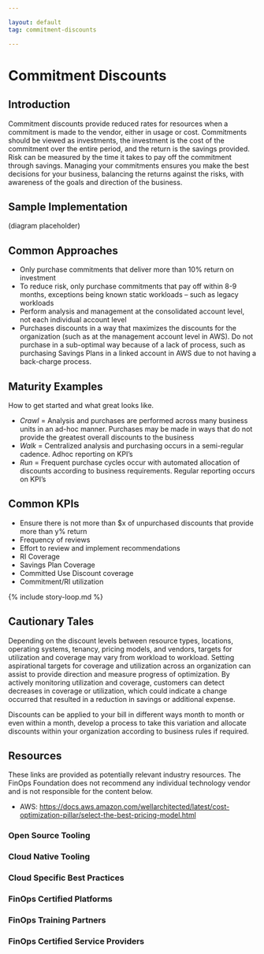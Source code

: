 ```yaml
---

layout: default
tag: commitment-discounts

---
```


# Commitment Discounts

## Introduction

Commitment discounts provide reduced rates for resources when a commitment is made to the vendor, either in usage or cost. Commitments should be viewed as investments, the investment is the cost of the commitment over the entire period, and the return is the savings provided. Risk can be measured by the time it takes to pay off the commitment through savings. Managing your commitments ensures you make the best decisions for your business, balancing the returns against the risks, with awareness of the goals and direction of the business.

## Sample Implementation
(diagram placeholder)

## Common Approaches

- Only purchase commitments that deliver more than 10% return on investment
- To reduce risk, only purchase commitments that pay off within 8-9 months, exceptions being known static workloads – such as legacy workloads
- Perform analysis and management at the consolidated account level, not each individual account level
- Purchases discounts in a way that maximizes the discounts for the organization (such as at the management account level in AWS). Do not purchase in a sub-optimal way because of a lack of process, such as purchasing Savings Plans in a linked account in AWS due to not having a back-charge process.


## Maturity Examples

How to get started and what great looks like.

- *Crawl* = Analysis and purchases are performed across many business units in an ad-hoc manner. Purchases may be made in ways that do not provide the greatest overall discounts to the business
- *Walk* = Centralized analysis and purchasing occurs in a semi-regular cadence. Adhoc reporting on KPI’s
- *Run* = Frequent purchase cycles occur with automated allocation of discounts according to business requirements. Regular reporting occurs on KPI’s


## Common KPIs

- Ensure there is not more than $x of unpurchased discounts that provide more than y% return
- Frequency of reviews
- Effort to review and implement recommendations
- RI Coverage
- Savings Plan Coverage
- Committed Use Discount coverage
- Commitment/RI utilization

{% include story-loop.md %}

## Cautionary Tales

Depending on the discount levels between resource types, locations, operating systems, tenancy, pricing models, and vendors, targets for utilization and coverage may vary from workload to workload. Setting aspirational targets for coverage and utilization across an organization can assist to provide direction and measure progress of optimization. By actively monitoring utilization and coverage, customers can detect decreases in coverage or utilization, which could indicate a change occurred that resulted in a reduction in savings or additional expense.

Discounts can be applied to your bill in different ways month to month or even within a month, develop a process to take this variation and allocate discounts within your organization according to business rules if required.


## Resources

These links are provided as potentially relevant industry resources. The FinOps Foundation does not recommend any individual technology vendor and is not responsible for the content below.

- AWS: https://docs.aws.amazon.com/wellarchitected/latest/cost-optimization-pillar/select-the-best-pricing-model.html

### Open Source Tooling
### Cloud Native Tooling
### Cloud Specific Best Practices
### FinOps Certified Platforms
### FinOps Training Partners
### FinOps Certified Service Providers

